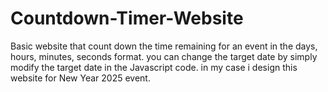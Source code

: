 # Countdown-Timer-Website
Basic website that count down the time remaining for an event in the days, hours, minutes, seconds format.
you can change the target date by simply modify the target date in the Javascript code.
in my case i design this website for New Year 2025 event.
